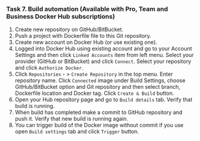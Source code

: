 ### Task 7. Build automation (Available with Pro, Team and Business Docker Hub subscriptions)

1. Create new repository on GitHub/BitBucket.
2. Push a project with Dockerfile file to this Git repository.
3. Create new account on Docker Hub (or use existing one).
4. Logged into Docker Hub using existing account and go to your Account Settings and then click `Linked Accounts` item
   from left menu. Select your provider (GitHub or BitBucket) and click `Connect`. Select your repository and click
   `Authorize Docker`.
5. Click `Repositories` - > `Create Repository` in the top menu. Enter repository name. Click `Connected` image under
   Build Settings, choose GitHub/BitBucket option and Git repository and then select branch, Dockerfile location and
   Docker tag. Click `Create & Build` button.
6. Open your Hub repository page and go to `Build details` tab. Verify that build is running.
7. When build has completed make a commit to GitHub repository and push it. Verify that new build is running again.
8. You can trigger build of the Docker image without commit if you use open `Build settings` tab and click `Trigger`
   button.
